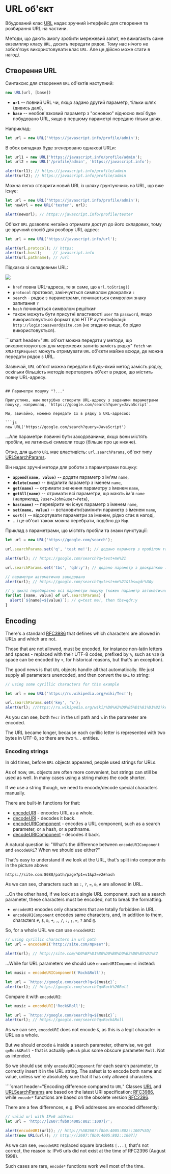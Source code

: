 
# URL об'єкт

Вбудований клас [URL](https://url.spec.whatwg.org/#api) надає зручний інтерфейс для створення та розбирання URL на частини.

Методи, що дають змогу зробити мережевий запит, не вимагають саме екземпляр класу `URL`, досить передати рядок. Тому нас нічого не зобов'язує використовувати клас `URL`. Але це дійсно може стати в нагоді.

## Створення URL

Синтаксис для створення `URL` об'єктів наступний:

```js
new URL(url, [base])
```

- **`url`** -- повний URL чи, якщо задано другий параметр, тільки шлях (дивись далі),
- **`base`** -- необов'язковий параметр з "основою" відносно якої буде побудовано URL, якщо в першому параметрі передано тільки шлях.

Наприклад:

```js
let url = new URL('https://javascript.info/profile/admin');
```

В обох випадках буде згенеровано однакові URLи:

```js run
let url1 = new URL('https://javascript.info/profile/admin');
let url2 = new URL('/profile/admin', 'https://javascript.info');

alert(url1); // https://javascript.info/profile/admin
alert(url2); // https://javascript.info/profile/admin
```

Можна легко створити новий URL із шляху ґрунтуючись на URL, що вже існує:

```js run
let url = new URL('https://javascript.info/profile/admin');
let newUrl = new URL('tester', url);

alert(newUrl); // https://javascript.info/profile/tester
```

Об'єкт `URL` дозволяє негайно отримати доступ до його складових, тому це зручний спосіб для розбору URL адрес:

```js run
let url = new URL('https://javascript.info/url');

alert(url.protocol); // https:
alert(url.host);     // javascript.info
alert(url.pathname); // /url
```

Підказка зі складовими URL:

![](url-object.svg)

- `href` повна URL-адреса, те ж саме, що `url.toString()`
- `protocol` протокол, закінчується символом двокрапки `:`
- `search` - рядок з параметрами, починається символом знаку запитання `?`
- `hash` починається символом решітки`#`
- також можуть бути присутні властивості `user` та `password`, якщо використовується формат для HTTP аутентифікації: `http://login:password@site.com` (не згадано вище, бо рідко використовується).


```smart header="`URL` об'єкт можна передати у методи, що використовуються для мережевих запитів замість рядку"
`fetch` чи `XMLHttpRequest` можуть отримувати `URL` об'єкти майже всюди, де можна передати рядок з URL.

Зазвичай, `URL` об'єкт можна передати в будь-який метод замість рядку, оскільки більшість методів перетворять об'єкт в рядок, що містить повну URL-адресу.
```

## Параметри пошуку "?..."

Припустимо, нам потрібно створити URL-адресу з заданими параметрами пошуку, наприклад, `https://google.com/search?query=JavaScript`.

Ми, звичайно, можемо передати їх в рядку з URL-адресою:

```js
new URL('https://google.com/search?query=JavaScript')
```

...Але параметри повинні бути закодованими, якщо вони містять пробіли, не латинські символи тощо (більше про це нижче).

Отже, для цього `URL` має властивість: `url.searchParams`, об'єкт типу [URLSearchParams](https://url.spec.whatwg.org/#urlsearchparams).

Він надає зручні методи для роботи з параметрами пошуку:

- **`append(name, value)`** -- додати параметр з ім'ям `name`,
- **`delete(name)`** -- видалити параметр з іменем `name`,
- **`get(name)`** -- отримати значення параметру з іменем `name`,
- **`getAll(name)`** -- отримати всі параметри, що мають ім'я `name` (наприклад, `?user=John&user=Pete`),
- **`has(name)`** -- перевірити чи існує параметр з іменем `name`,
- **`set(name, value)`** -- встановити/замінити параметр з іменем `name`,
- **`sort()`** -- відсортувати параметри за іменем, рідко стає в нагоді,
- ...і це об'єкт також можна перебрати, подібно до `Map`.

Приклад з параметрами, що містять пробіли та знаки пунктуації:

```js run
let url = new URL('https://google.com/search');

url.searchParams.set('q', 'test me!'); // додано параметр з пробілом та !

alert(url); // https://google.com/search?q=test+me%21

url.searchParams.set('tbs', 'qdr:y'); // додано параметр з двокрапкою :

// параметри автоматично закодовано
alert(url); // https://google.com/search?q=test+me%21&tbs=qdr%3Ay

// у циклі перебираємо всі параметри пошуку (кожен параметр автоматично декодується)
for(let [name, value] of url.searchParams) {
  alert(`${name}=${value}`); // q=test me!, then tbs=qdr:y
}
```


## Encoding

There's a standard [RFC3986](https://tools.ietf.org/html/rfc3986) that defines which characters are allowed in URLs and which are not.

Those that are not allowed, must be encoded, for instance non-latin letters and spaces - replaced with their UTF-8 codes, prefixed by `%`, such as `%20` (a space can be encoded by `+`, for historical reasons, but that's an exception).

The good news is that `URL` objects handle all that automatically. We just supply all parameters unencoded, and then convert the `URL` to string:

```js run
// using some cyrillic characters for this example

let url = new URL('https://ru.wikipedia.org/wiki/Тест');

url.searchParams.set('key', 'ъ');
alert(url); //https://ru.wikipedia.org/wiki/%D0%A2%D0%B5%D1%81%D1%82?key=%D1%8A
```

As you can see, both `Тест` in the url path and `ъ` in the parameter are encoded.

The URL became longer, because each cyrillic letter is represented with two bytes in UTF-8, so there are two `%..` entities.

### Encoding strings

In old times, before `URL` objects appeared, people used strings for URLs.

As of now, `URL` objects are often more convenient, but strings can still be used as well. In many cases using a string makes the code shorter.

If we use a string though, we need to encode/decode special characters manually.

There are built-in functions for that:

- [encodeURI](mdn:/JavaScript/Reference/Global_Objects/encodeURI) - encodes URL as a whole.
- [decodeURI](mdn:/JavaScript/Reference/Global_Objects/decodeURI) - decodes it back.
- [encodeURIComponent](mdn:/JavaScript/Reference/Global_Objects/encodeURIComponent) - encodes a URL component, such as a search parameter, or a hash, or a pathname.
- [decodeURIComponent](mdn:/JavaScript/Reference/Global_Objects/decodeURIComponent) - decodes it back.

A natural question is: "What's the difference between `encodeURIComponent` and `encodeURI`? When we should use either?"

That's easy to understand if we look at the URL, that's split into components in the picture above:

```
https://site.com:8080/path/page?p1=v1&p2=v2#hash
```

As we can see, characters such as `:`, `?`, `=`, `&`, `#` are allowed in URL.

...On the other hand, if we look at a single URL component, such as a search parameter, these characters must be encoded, not to break the formatting.

- `encodeURI` encodes only characters that are totally forbidden in URL.
- `encodeURIComponent` encodes same characters, and, in addition to them, characters `#`, `$`, `&`, `+`, `,`, `/`, `:`, `;`, `=`, `?` and `@`.

So, for a whole URL we can use `encodeURI`:

```js run
// using cyrillic characters in url path
let url = encodeURI('http://site.com/привет');

alert(url); // http://site.com/%D0%BF%D1%80%D0%B8%D0%B2%D0%B5%D1%82
```

...While for URL parameters we should use `encodeURIComponent` instead:

```js run
let music = encodeURIComponent('Rock&Roll');

let url = `https://google.com/search?q=${music}`;
alert(url); // https://google.com/search?q=Rock%26Roll
```

Compare it with `encodeURI`:

```js run
let music = encodeURI('Rock&Roll');

let url = `https://google.com/search?q=${music}`;
alert(url); // https://google.com/search?q=Rock&Roll
```

As we can see, `encodeURI` does not encode `&`, as this is a legit character in URL as a whole.

But we should encode `&` inside a search parameter, otherwise, we get `q=Rock&Roll` - that is actually `q=Rock` plus some obscure parameter `Roll`. Not as intended.

So we should use only `encodeURIComponent` for each search parameter, to correctly insert it in the URL string. The safest is to encode both name and value, unless we're absolutely sure that it has only allowed characters.

````smart header="Encoding difference compared to `URL`"
Classes [URL](https://url.spec.whatwg.org/#url-class) and [URLSearchParams](https://url.spec.whatwg.org/#interface-urlsearchparams) are based on the latest URI specification: [RFC3986](https://tools.ietf.org/html/rfc3986), while `encode*` functions are based on the obsolete version [RFC2396](https://www.ietf.org/rfc/rfc2396.txt).

There are a few differences, e.g. IPv6 addresses are encoded differently:

```js run
// valid url with IPv6 address
let url = 'http://[2607:f8b0:4005:802::1007]/';

alert(encodeURI(url)); // http://%5B2607:f8b0:4005:802::1007%5D/
alert(new URL(url)); // http://[2607:f8b0:4005:802::1007]/
```

As we can see, `encodeURI` replaced square brackets `[...]`, that's not correct, the reason is: IPv6 urls did not exist at the time of RFC2396 (August 1998).

Such cases are rare, `encode*` functions work well most of the time.
````

